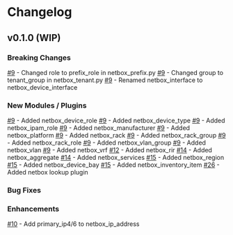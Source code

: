 # Changelog

## v0.1.0 (WIP)

### Breaking Changes
[#9](https://github.com/FragmentedPacket/netbox_modules/issues/9) - Changed role to prefix_role in netbox_prefix.py
[#9](https://github.com/FragmentedPacket/netbox_modules/issues/9) - Changed group to tenant_group in netbox_tenant.py
[#9](https://github.com/FragmentedPacket/netbox_modules/issues/9) - Renamed netbox_interface to netbox_device_interface

### New Modules / Plugins
[#9](https://github.com/FragmentedPacket/netbox_modules/issues/9) - Added netbox_device_role
[#9](https://github.com/FragmentedPacket/netbox_modules/issues/9) - Added netbox_device_type
[#9](https://github.com/FragmentedPacket/netbox_modules/issues/9) - Added netbox_ipam_role
[#9](https://github.com/FragmentedPacket/netbox_modules/issues/9) - Added netbox_manufacturer
[#9](https://github.com/FragmentedPacket/netbox_modules/issues/9) - Added netbox_platform
[#9](https://github.com/FragmentedPacket/netbox_modules/issues/9) - Added netbox_rack
[#9](https://github.com/FragmentedPacket/netbox_modules/issues/9) - Added netbox_rack_group
[#9](https://github.com/FragmentedPacket/netbox_modules/issues/9) - Added netbox_rack_role
[#9](https://github.com/FragmentedPacket/netbox_modules/issues/9) - Added netbox_vlan_group
[#9](https://github.com/FragmentedPacket/netbox_modules/issues/9) - Added netbox_vlan
[#9](https://github.com/FragmentedPacket/netbox_modules/issues/9) - Added netbox_vrf
[#12](https://github.com/FragmentedPacket/netbox_modules/issues/12) - Added netbox_rir
[#14](https://github.com/FragmentedPacket/netbox_modules/issues/14) - Added netbox_aggregate
[#14](https://github.com/FragmentedPacket/netbox_modules/issues/14) - Added netbox_services
[#15](https://github.com/FragmentedPacket/netbox_modules/issues/15) - Added netbox_region
[#15](https://github.com/FragmentedPacket/netbox_modules/issues/15) - Added netbox_device_bay
[#15](https://github.com/FragmentedPacket/netbox_modules/issues/15) - Added netbox_inventory_item
[#26](https://github.com/FragmentedPacket/netbox_modules/issues/17) - Added netbox lookup plugin

### Bug Fixes

### Enhancements
[#10](https://github.com/FragmentedPacket/netbox_modules/issues/10) - Add primary_ip4/6 to netbox_ip_address